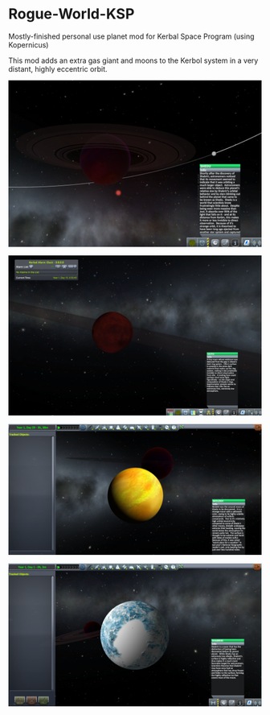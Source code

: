 # Rogue-World-KSP
Mostly-finished personal use planet mod for Kerbal Space Program (using Kopernicus)

This mod adds an extra gas giant and moons to the Kerbol system in a very distant, highly eccentric orbit.

![](https://raw.githubusercontent.com/narhiril/Rogue-World-KSP/main/RogueWorld_Resources/oldscreens/shedu.png) 

![](https://raw.githubusercontent.com/narhiril/Rogue-World-KSP/main/RogueWorld_Resources/oldscreens/lilitu.png) 

![](https://raw.githubusercontent.com/narhiril/Rogue-World-KSP/main/RogueWorld_Resources/oldscreens/molekh.png) 

![](https://raw.githubusercontent.com/narhiril/Rogue-World-KSP/main/RogueWorld_Resources/oldscreens/shabriri_final2.png) 

